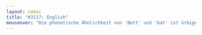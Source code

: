 ```yaml
---
layout: comic
title: "#3117: English"
mouseover: "Die phonetische Ähnlichkeit von 'Bett' und 'bat' ist ürbigens kein Zufall."
---
```

